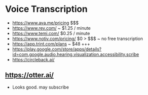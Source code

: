 # Voice Transcription

* https://www.ava.me/pricing $$$
* https://www.rev.com/ ~ $1.25 / minute
* https://www.temi.com/ $0.25 / minute
* https://www.notiv.com/pricing/ $0 > $$$ ~ no free transcription
* https://app.trint.com/plans ~ $48 +++
* https://play.google.com/store/apps/details?id=com.google.audio.hearing.visualization.accessibility.scribe
* https://circleback.ai/

## https://otter.ai/

* Looks good. may subscribe
